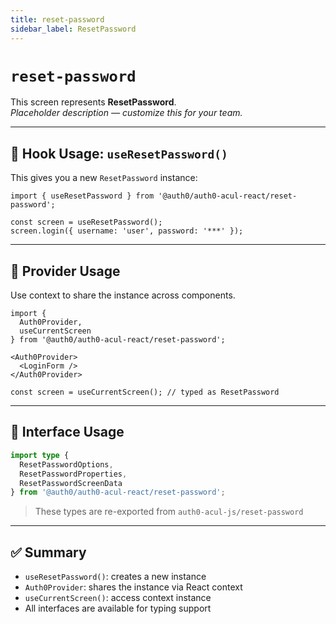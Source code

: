 ```yaml
---
title: reset-password
sidebar_label: ResetPassword
---
```


# `reset-password`

This screen represents **ResetPassword**.  
_Placeholder description — customize this for your team._

---

## 🔹 Hook Usage: `useResetPassword()`

This gives you a new `ResetPassword` instance:

```tsx
import { useResetPassword } from '@auth0/auth0-acul-react/reset-password';

const screen = useResetPassword();
screen.login({ username: 'user', password: '***' });
```

---

## 🔹 Provider Usage

Use context to share the instance across components.

```tsx
import {
  Auth0Provider,
  useCurrentScreen
} from '@auth0/auth0-acul-react/reset-password';

<Auth0Provider>
  <LoginForm />
</Auth0Provider>
```

```tsx
const screen = useCurrentScreen(); // typed as ResetPassword
```

---

## 🔹 Interface Usage

```ts
import type {
  ResetPasswordOptions,
  ResetPasswordProperties,
  ResetPasswordScreenData
} from '@auth0/auth0-acul-react/reset-password';
```

> These types are re-exported from `auth0-acul-js/reset-password`

---

## ✅ Summary

- `useResetPassword()`: creates a new instance
- `Auth0Provider`: shares the instance via React context
- `useCurrentScreen()`: access context instance
- All interfaces are available for typing support
